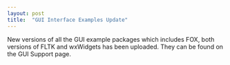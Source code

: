 ```yaml
---
layout: post
title:  "GUI Interface Examples Update"
---
```

New versions of all the GUI example packages which includes FOX, both versions of FLTK and wxWidgets has been uploaded. They can be found on the GUI Support page.
